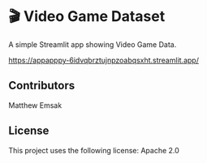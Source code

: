 # 🎬 Video Game Dataset

A simple Streamlit app showing Video Game Data. 

https://appapppy-6idvqbrztujnpzoabqsxht.streamlit.app/

## <strong> Contributors </strong> ##
Matthew Emsak

## <strong> License </strong> ##
This project uses the following license: Apache 2.0
